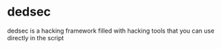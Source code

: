# dedsec
dedsec is a hacking framework filled with hacking tools that you can use directly in the script
